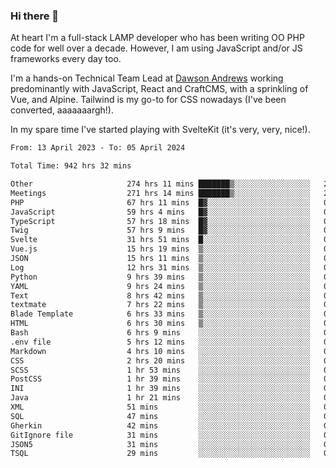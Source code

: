 ### Hi there 👋

<!--
**JamesNock/JamesNock** is a ✨ _special_ ✨ repository because its `README.md` (this file) appears on your GitHub profile.

Here are some ideas to get you started:

- 🔭 I’m currently working on ...
- 🌱 I’m currently learning ...
- 👯 I’m looking to collaborate on ...
- 🤔 I’m looking for help with ...
- 💬 Ask me about ...
- 📫 How to reach me: ...
- 😄 Pronouns: ...
- ⚡ Fun fact: ...
-->
At heart I'm a full-stack LAMP developer who has been writing OO PHP code for well over a decade. However, I am using JavaScript and/or JS frameworks every day too.

I'm a hands-on Technical Team Lead at [Dawson Andrews](https://www.dawsonandrews.com/) working predominantly with JavaScript, React and CraftCMS, with a sprinkling of Vue, and Alpine. Tailwind is my go-to for CSS nowadays (I've been converted, aaaaaaargh!).

In my spare time I've started playing with SvelteKit (it's very, very, nice!).

<!--START_SECTION:waka-->

```txt
From: 13 April 2023 - To: 05 April 2024

Total Time: 942 hrs 32 mins

Other                     274 hrs 11 mins ███████▒░░░░░░░░░░░░░░░░░   29.10 %
Meetings                  271 hrs 14 mins ███████▒░░░░░░░░░░░░░░░░░   28.78 %
PHP                       67 hrs 11 mins  █▓░░░░░░░░░░░░░░░░░░░░░░░   07.13 %
JavaScript                59 hrs 4 mins   █▓░░░░░░░░░░░░░░░░░░░░░░░   06.27 %
TypeScript                57 hrs 18 mins  █▓░░░░░░░░░░░░░░░░░░░░░░░   06.08 %
Twig                      57 hrs 9 mins   █▓░░░░░░░░░░░░░░░░░░░░░░░   06.07 %
Svelte                    31 hrs 51 mins  █░░░░░░░░░░░░░░░░░░░░░░░░   03.38 %
Vue.js                    15 hrs 19 mins  ▒░░░░░░░░░░░░░░░░░░░░░░░░   01.63 %
JSON                      15 hrs 11 mins  ▒░░░░░░░░░░░░░░░░░░░░░░░░   01.61 %
Log                       12 hrs 31 mins  ▒░░░░░░░░░░░░░░░░░░░░░░░░   01.33 %
Python                    9 hrs 39 mins   ▒░░░░░░░░░░░░░░░░░░░░░░░░   01.02 %
YAML                      9 hrs 24 mins   ▒░░░░░░░░░░░░░░░░░░░░░░░░   01.00 %
Text                      8 hrs 42 mins   ▒░░░░░░░░░░░░░░░░░░░░░░░░   00.92 %
textmate                  7 hrs 22 mins   ▒░░░░░░░░░░░░░░░░░░░░░░░░   00.78 %
Blade Template            6 hrs 33 mins   ▒░░░░░░░░░░░░░░░░░░░░░░░░   00.70 %
HTML                      6 hrs 30 mins   ▒░░░░░░░░░░░░░░░░░░░░░░░░   00.69 %
Bash                      6 hrs 9 mins    ░░░░░░░░░░░░░░░░░░░░░░░░░   00.65 %
.env file                 5 hrs 12 mins   ░░░░░░░░░░░░░░░░░░░░░░░░░   00.55 %
Markdown                  4 hrs 10 mins   ░░░░░░░░░░░░░░░░░░░░░░░░░   00.44 %
CSS                       2 hrs 20 mins   ░░░░░░░░░░░░░░░░░░░░░░░░░   00.25 %
SCSS                      1 hr 53 mins    ░░░░░░░░░░░░░░░░░░░░░░░░░   00.20 %
PostCSS                   1 hr 39 mins    ░░░░░░░░░░░░░░░░░░░░░░░░░   00.18 %
INI                       1 hr 39 mins    ░░░░░░░░░░░░░░░░░░░░░░░░░   00.18 %
Java                      1 hr 21 mins    ░░░░░░░░░░░░░░░░░░░░░░░░░   00.14 %
XML                       51 mins         ░░░░░░░░░░░░░░░░░░░░░░░░░   00.09 %
SQL                       47 mins         ░░░░░░░░░░░░░░░░░░░░░░░░░   00.08 %
Gherkin                   42 mins         ░░░░░░░░░░░░░░░░░░░░░░░░░   00.07 %
GitIgnore file            31 mins         ░░░░░░░░░░░░░░░░░░░░░░░░░   00.06 %
JSON5                     31 mins         ░░░░░░░░░░░░░░░░░░░░░░░░░   00.06 %
TSQL                      29 mins         ░░░░░░░░░░░░░░░░░░░░░░░░░   00.05 %
```

<!--END_SECTION:waka-->
